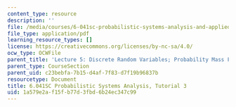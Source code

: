 ```yaml
---
content_type: resource
description: ''
file: /media/courses/6-041sc-probabilistic-systems-analysis-and-applied-probability-fall-2013/1a579e2af15fb77d3fbd6b24ec347c99_MIT6_041SCF13_tut03.pdf
file_type: application/pdf
learning_resource_types: []
license: https://creativecommons.org/licenses/by-nc-sa/4.0/
ocw_type: OCWFile
parent_title: 'Lecture 5: Discrete Random Variables; Probability Mass Functions; Expectations'
parent_type: CourseSection
parent_uid: c23bebfa-7b15-d4af-7f83-d7f19b96837b
resourcetype: Document
title: 6.041SC Probabilistic Systems Analysis, Tutorial 3
uid: 1a579e2a-f15f-b77d-3fbd-6b24ec347c99
---
```

